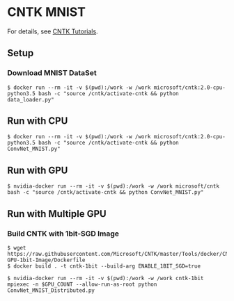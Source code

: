 # CNTK MNIST
For details, see [CNTK Tutorials](https://notebooks.azure.com/cntk/libraries/tutorials).

## Setup

### Download MNIST DataSet
``` console
$ docker run --rm -it -v $(pwd):/work -w /work microsoft/cntk:2.0-cpu-python3.5 bash -c "source /cntk/activate-cntk && python data_loader.py"
```

## Run with CPU
``` console
$ docker run --rm -it -v $(pwd):/work -w /work microsoft/cntk:2.0-cpu-python3.5 bash -c "source /cntk/activate-cntk && python ConvNet_MNIST.py"
```

## Run with GPU
``` console
$ nvidia-docker run --rm -it -v $(pwd):/work -w /work microsoft/cntk bash -c "source /cntk/activate-cntk && python ConvNet_MNIST.py"
```

## Run with Multiple GPU

### Build CNTK with 1bit-SGD Image
```
$ wget https://raw.githubusercontent.com/Microsoft/CNTK/master/Tools/docker/CNTK-GPU-1bit-Image/Dockerfile
$ docker build . -t cntk-1bit --build-arg ENABLE_1BIT_SGD=true
```

``` console
$ nvidia-docker run --rm -it -v $(pwd):/work -w /work cntk-1bit mpiexec -n $GPU_COUNT --allow-run-as-root python ConvNet_MNIST_Distributed.py
```
